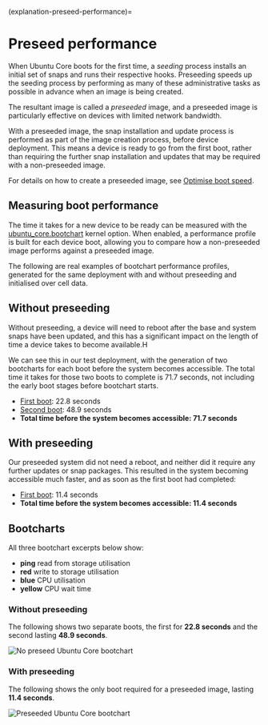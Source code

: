(explanation-preseed-performance)=
# Preseed performance

When Ubuntu Core boots for the first time, a *seeding* process installs an initial set of snaps and runs their respective hooks. Preseeding speeds up the seeding process by performing as many of these administrative tasks as possible in advance when an image is being created. 

The resultant image is called a _preseeded_ image, and a preseeded image is particularly effective on devices with limited network bandwidth.

With a preseeded image, the snap installation and update process is performed as part of the image creation process, before device deployment. This means a device is ready to go from the first boot, rather than requiring the further snap installation and updates that may be required with a non-preseeded image.

For details on how to create a preseeded image, see [Optimise boot speed](/how-to-guides/image-creation/optimise-boot-speed).

## Measuring boot performance

The time it takes for a new device to be ready can be measured with the [ubuntu_core.bootchart](/reference/kernel-boot-parameters.md) kernel option. When enabled, a performance profile is built for each device boot, allowing you to compare how a non-preseeded image performs against a preseeded image.

The following are real examples of bootchart performance profiles, generated for the same deployment with and without preseeding and initialised over cell data.

## Without preseeding

Without preseeding, a device will need to reboot after the base and system snaps have been updated, and this has a significant impact on the length of time a device takes to become available.H

We can see this in our test deployment, with the generation of two bootcharts for each boot before the system becomes accessible. The total time it takes for those two boots to complete is 71.7 seconds, not including the early boot stages before bootchart starts.

- [First boot](https://assets.ubuntu.com/v1/a03aa582-bootchart-20241126-0011.svg): 22.8 seconds
- [Second boot](https://assets.ubuntu.com/v1/c4e63599-bootchart-20241126-0012.svg): 48.9 seconds
- **Total time before the system becomes accessible: 71.7 seconds**

## With preseeding

Our preseeded system did not need a reboot, and neither did it require any further updates or snap packages. This resulted in the system becoming accessible much faster, and as soon as the first boot had completed:

- [First boot](https://assets.ubuntu.com/v1/84af0f6d-bootchart-20241125-2330.svg): 11.4 seconds
- **Total time before the system becomes accessible: 11.4 seconds**

## Bootcharts

All three bootchart excerpts below show:

- **ping** read from storage utilisation
- **red** write to storage utilisation
- **blue** CPU utilisation
- **yellow** CPU wait time

### Without preseeding

The following shows two separate boots, the first for **22.8 seconds** and the second lasting **48.9 seconds**.

![No preseed Ubuntu Core bootchart](https://assets.ubuntu.com/v1/d632505b-no-preseed-bootchart.png)

### With preseeding

The following shows the only boot required for a preseeded image, lasting **11.4 seconds**.

![Preseeded Ubuntu Core bootchart](https://assets.ubuntu.com/v1/35aabcc9-preseed-bootchart.png)

